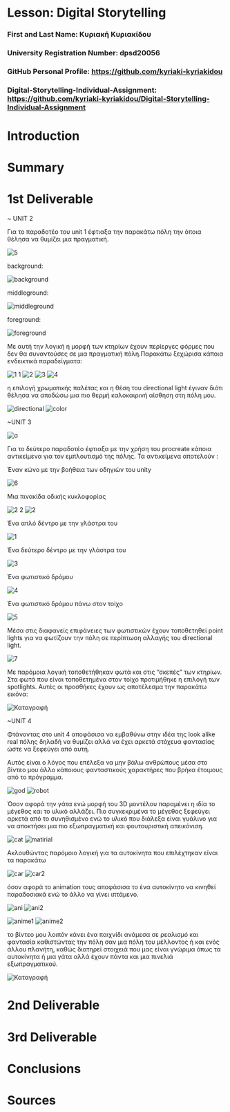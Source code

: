 # Lesson: Digital Storytelling

### First and Last Name: Κυριακή Κυριακίδου
### University Registration Number: dpsd20056
### GitHub Personal Profile: https://github.com/kyriaki-kyriakidou
### Digital-Storytelling-Individual-Assignment: https://github.com/kyriaki-kyriakidou/Digital-Storytelling-Individual-Assignment

# Introduction



# Summary


# 1st Deliverable
~ UNIT 2

Για το παραδοτέο του unit 1 έφτιαξα την παρακάτω πόλη την όποια θέλησα να  θυμίζει μια πραγματική. 

![5](https://user-images.githubusercontent.com/125687882/225618444-eb7ae69d-c83c-4bb8-90c7-4118c76dd6a9.JPG)

 background:

![background](https://user-images.githubusercontent.com/125687882/225656977-8d0989c2-7b56-43c6-b935-2df0729efd6f.JPG)

 middleground:
 
 ![middleground](https://user-images.githubusercontent.com/125687882/225657255-c187d2c6-1de1-4c4d-9b5c-8cebf54c146b.JPG)
 
 foreground:
 
 ![foreground](https://user-images.githubusercontent.com/125687882/225657561-1a5c176e-5e0d-47fe-ac26-30dbe8396701.JPG)
 
 
Με αυτή την λογική η μορφή των κτηρίων έχουν περίεργες φόρμες που δεν θα συναντούσες σε μια πραγματική πόλη.Παρακάτω ξεχώρισα κάποια ενδεικτικά παραδείγματα:

![1 1](https://user-images.githubusercontent.com/125687882/225618097-31b9c49e-45a0-48b8-b95c-24c226ad66fb.JPG) 
![2](https://user-images.githubusercontent.com/125687882/225618339-94231758-553c-4960-a205-36afc032406d.JPG)
![3](https://user-images.githubusercontent.com/125687882/225618386-fb491f15-3c89-4978-8311-ffc1d2732f3c.JPG)
![4](https://user-images.githubusercontent.com/125687882/225618404-5778567d-e321-45b2-bcb6-1ace352b3905.JPG)


η επιλογή χρωματικής παλέτας και η θέση του directional light έγιναν  διότι θέλησα να αποδώσω μια πιο θερμή καλοκαιρινή αίσθηση στη πόλη μου. 

![directional](https://user-images.githubusercontent.com/125687882/225659986-300e5b00-b54b-4a25-89c1-f1a79f239a67.JPG)
![color](https://user-images.githubusercontent.com/125687882/225660391-e103b93a-4190-42d5-a11e-c5bb9304351e.JPG)

~UNIT 3

![σ](https://user-images.githubusercontent.com/125687882/226136053-d3d354bb-96f4-4d1d-aa38-62fea22b23d4.JPG)


Για το δεύτερο παραδοτέο έφτιαξα με την χρήση του procreate κάποια αντικείμενα για τον εμπλουτισμό της πόλης. Τα αντικείμενα αποτελούν :


Έναν κώνο με την βοήθεια των οδηγιών του unity 

![6](https://user-images.githubusercontent.com/125687882/226134062-2d9d30ae-31e9-4598-acd5-6551899e3c21.JPG)

 Μια πινακίδα οδικής κυκλοφορίας
 
![2 2](https://user-images.githubusercontent.com/125687882/226134098-5a9e22d3-e012-456a-88f1-64809b75b00e.JPG)
![2](https://user-images.githubusercontent.com/125687882/226134102-d1939a2b-4e53-49f2-9c4a-d7bb876bfc1b.JPG)

Ένα απλό δέντρο με την γλάστρα του

![1](https://user-images.githubusercontent.com/125687882/226134117-fc67c497-2529-486a-8a27-b2e45717fb4f.JPG)

Ένα δεύτερο δέντρο με την γλάστρα του 

![3](https://user-images.githubusercontent.com/125687882/226134125-c57cea17-3eb9-454f-89df-b307519a04a0.JPG)

Ένα φωτιστικό δρόμου 

![4](https://user-images.githubusercontent.com/125687882/226134133-b96bd5f2-f301-4bc8-9e28-146c01428e92.JPG)

Ένα φωτιστικό δρόμου πάνω στον τοίχο

![5](https://user-images.githubusercontent.com/125687882/226134150-7f83413e-321d-4c24-b016-f39eb40690e8.JPG)




Μέσα στις διαφανείς επιφάνειες των φωτιστικών έχουν τοποθετηθεί point lights για να φωτίζουν την πόλη σε περίπτωση αλλαγής του directional light.

![7](https://user-images.githubusercontent.com/125687882/226135423-7338b97c-c625-406e-9dc3-0bc4a414fbeb.JPG)

Με παρόμοια λογική τοποθετήθηκαν φωτά και στις “σκεπές” των κτηρίων. Στα φωτά που είναι τοποθετημένα στον τοίχο προτιμήθηκε η επιλογή των spotlights. Αυτές οι προσθήκες έχουν ως αποτέλεσμα την παρακάτω εικόνα: 

![Καταγραφή](https://user-images.githubusercontent.com/125687882/226135117-5c00c8dc-47a4-4543-a055-c74572d18e84.JPG)

~UNIT 4

Φτάνοντας στο unit 4  αποφάσισα να εμβαθύνω στην ιδέα της look alike real πόλης δηλαδή να θυμίζει αλλά να έχει αρκετά στόχευα φαντασίας ώστε να ξεφεύγει από αυτή.

Αυτός είναι ο λόγος που επέλεξα να μην βάλω ανθρώπους μέσα στο βίντεο μου άλλο κάποιους φανταστικούς χαρακτήρες που βρήκα έτοιμους από το πρόγραμμα. 

![god](https://user-images.githubusercontent.com/125687882/226137185-4b7b90fd-522e-4a37-b59a-f72ec70a3ee4.JPG)
![robot](https://user-images.githubusercontent.com/125687882/226137221-3110a5ed-3578-40d3-868b-19955064e459.JPG)

Όσον αφορά την γάτα ενώ μορφή του 3D μοντέλου παραμένει η ιδία το μέγεθος και το υλικό αλλάζει. Πιο συγκεκριμένα το μέγεθος ξεφεύγει αρκετά από το συνηθισμένο ενώ το υλικό που διάλεξα είναι γυάλινο για να αποκτήσει μια  πιο εξωπραγματική και φουτουριστική απεικόνιση.  

![cat](https://user-images.githubusercontent.com/125687882/226137977-e19c650f-a14e-4686-975f-bedafe2c5a2e.JPG)
![matirial](https://user-images.githubusercontent.com/125687882/226137981-72617427-cd07-4dbf-aca3-b340708efded.JPG)

Ακλουθώντας παρόμοιο λογική για τα αυτοκίνητα   που επιλέχτηκαν είναι τα παρακάτω

![car](https://user-images.githubusercontent.com/125687882/226138526-c9072c62-1816-42fe-9671-43d054f48d53.JPG)
![car2](https://user-images.githubusercontent.com/125687882/226138565-7366ded8-ee5a-4e29-9946-2d54dbbf1090.JPG)

όσον αφορά το animation τους αποφάσισα το ένα αυτοκίνητο να κινηθεί παραδοσιακά ενώ το άλλο να γίνει ιπτάμενο.  

![ani](https://user-images.githubusercontent.com/125687882/226139193-5858e26a-b218-4e55-894b-fbc3e92b4a17.JPG)
![ani2](https://user-images.githubusercontent.com/125687882/226139195-2fe568ab-58ec-4f73-8ff5-10160761511a.JPG)

![anime1](https://user-images.githubusercontent.com/125687882/226139461-0be22709-2617-4fa6-89c1-09f64b6db2d9.JPG)
![anime2](https://user-images.githubusercontent.com/125687882/226139487-1760a2dd-e6ca-4183-bb01-478843d53fe8.JPG)


το βίντεο μου λοιπόν κάνει ένα παιχνίδι ανάμεσα σε ρεαλισμό και φαντασία καθιστώντας την πόλη  σαν μια πόλη του μέλλοντος ή και ενός άλλου πλανήτη, καθώς διατηρεί στοιχειά που μας είναι γνώριμα όπως τα αυτοκίνητα ή μια γάτα αλλά έχουν πάντα και μια πινελιά εξωπραγματικού.

![Καταγραφή](https://user-images.githubusercontent.com/125687882/226139683-0ffb56ee-a912-4ee0-a39c-46b17febab8e.JPG)


# 2nd Deliverable


# 3rd Deliverable 


# Conclusions


# Sources
